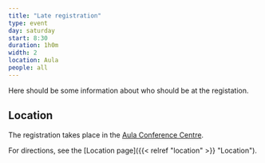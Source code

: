```yaml
---
title: "Late registration"
type: event
day: saturday
start: 8:30
duration: 1h0m
width: 2
location: Aula
people: all
---
```


Here should be some information about who should be at the registation.

## Location
The registration takes place in the [Aula Conference Centre](https://iamap.tudelft.nl/en/poi/aula-conference-center/).

For directions, see the [Location page]({{< relref "location" >}} "Location").